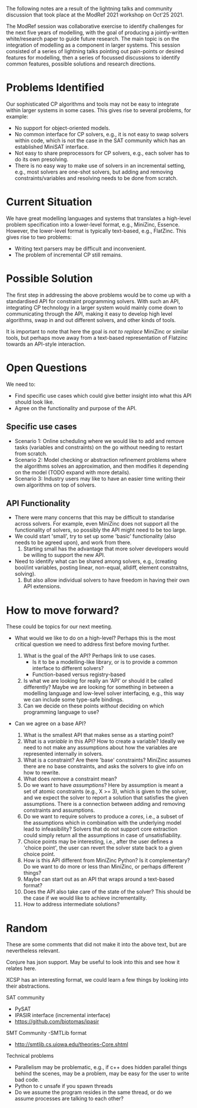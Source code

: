 The following notes are a result of the lightning talks and community discussion that took place at the ModRef 2021 workshop on Oct'25 2021. 

The ModRef session was collaborative exercise to identify challenges for the next five years of modelling, with the goal of producing a jointly-written white/research paper to guide future research. The main topic is on the integration of modelling as a component in larger systems. This session consisted of a series of lightning talks pointing out pain-points or desired features for modelling, then a series of focussed discussions to identify common features, possible solutions and research directions.

# Problems Identified

Our sophisticated CP algorithms and tools may not be easy to integrate within larger systems in some cases. This gives rise to several problems, for example:

- No support for object-oriented models.
- No common interface for CP solvers, e.g., it is not easy to swap solvers within code, which is not the case in the SAT community which has an established MiniSAT interface.
- Not easy to share preprocessors for CP solvers, e.g., each solver has to do its own presolving.
- There is no easy way to make use of solvers in an incremental setting, e.g., most solvers are one-shot solvers, but adding and removing constraints/variables and resolving needs to be done from scratch.

# Current Situation

We have great modelling languages and systems that translates a high-level problem specification into a lower-level format, e.g., MiniZinc, Essence. However, the lower-level format is typically text-based, e.g., FlatZinc. This gives rise to two problems:

- Writing text parsers may be difficult and inconvenient.
- The problem of incremental CP still remains.

# Possible Solution

The first step in addressing the above problems would be to come up with a standardised API for constraint programming solvers. With such an API, integrating CP technology in a larger system would mainly come down to communicating through the API, making it easy to develop high level algorithms, swap in and out different solvers, and other kinds of tools.

It is important to note that here the goal is _not to replace_ MiniZinc or similar tools, but perhaps move away from a text-based representation of Flatzinc towards an API-style interaction.

# Open Questions

We need to:

- Find specific use cases which could give better insight into what this API should look like.
- Agree on the functionality and purpose of the API. 	

## Specific use cases

- Scenario 1: Online scheduling where we would like to add and remove tasks (variables and constraints) on the go without needing to restart from scratch.
- Scenario 2: Model checking or abstraction refinement problems where the algorithms solves an approximation, and then modifies it depending on the model (TODO expand with more details).
- Scenario 3: Industry users may like to have an easier time writing their own algorithms on top of solvers.

## API Functionality

- There were many concerns that this may be difficult to standarise across solvers. For example, even MiniZinc does not support all the functionality of solvers, so possibly the API might need to be too large.
- We could start 'small', try to set up some 'basic' functionality (also needs to be agreed upon), and work from there.
	1. Starting small has the advantage that more solver developers would be willing to support the new API.
- Need to identify what can be shared among solvers, e.g., (creating bool/int variables, posting linear, non-equal, alldiff, element constraitns, solving). 
	1. But also allow individual solvers to have freedom in having their own API extensions.

# How to move forward?

These could be topics for our next meeting.

- What would we like to do on a high-level? Perhaps this is the most critical question we need to address first before moving further.
	1. What is the goal of the API? Perhaps link to use cases.
		* Is it to be a modelling-like library, or is to provide a common interface to different solvers?
		* Function-based versus registry-based
	2. Is what we are looking for really an 'API' or should it be called differently? Maybe we are looking for something in between a modelling language and low-level solver interfacing, e.g., this way we can include some type-safe bindings.
	3. Can we decide on these points _without_ deciding on which programming language to use?

- Can we agree on a base API?
	1. What is the smallest API that makes sense as a starting point?
	2. What is a _variable_ in this API? How to create a variable? Ideally we need to not make any assumptions about how the variables are represented internally in solvers.
	3. What is a constraint? Are there 'base' constraints? MiniZinc assumes there are no base constraints, and asks the solvers to give info on how to rewrite. 
	4. What does _remove_ a constraint mean?
	5. Do we want to have _assumptions_? Here by assumption is meant a set of atomic constraints (e.g., X >= 3), which is given to the solver, and we expect the solver to report a solution that satisfies the given assumptions. There is a connection between adding and removing constraints and assumptions.
	6. Do we want to require solvers to produce a _cores_, i.e., a subset of the assumptions which in combination with the underlying model lead to infeasibility? Solvers that do not support core extraction could simply return all the assumptions in case of unsatisfiability.
	7. Choice points may be interesting, i.e., after the user defines a 'choice point', the user can revert the solver state back to a given choice point.
	8. How is this API different from MiniZinc Python? Is it complementary? Do we want to do more or less than MiniZinc, or perhaps different things?
	9. Maybe can start out as an API that wraps around a text-based format?
	10. Does the API also take care of the state of the solver? This should be the case if we would like to achieve incrementality.
	11. How to address intermediate solutions?

# Random

These are some comments that did not make it into the above text, but are nevertheless relevant.

Conjure has json support. May be useful to look into this and see how it relates here.

XCSP has an interesting format, we could learn a few things by looking into their abstractions.

SAT community
- PySAT
- IPASIR interface (incremental interface)
- https://github.com/biotomas/ipasir

SMT Community
-SMTLib format
- http://smtlib.cs.uiowa.edu/theories-Core.shtml


Technical problems
- Parallelism may be problematic, e.g., if c++ does hidden parallel things behind the scenes, may be a problem, may be easy for the user to write bad code.
- Python to c unsafe if you spawn threads
- Do we assume the program resides in the same thread, or do we assume processes are talking to each other?
